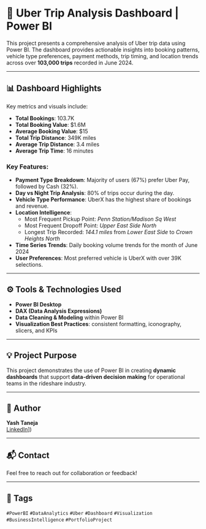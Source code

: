 # 🚗 Uber Trip Analysis Dashboard | Power BI

This project presents a comprehensive analysis of Uber trip data using Power BI. The dashboard provides actionable insights into booking patterns, vehicle type preferences, payment methods, trip timing, and location trends across over **103,000 trips** recorded in June 2024.

---

## 📊 Dashboard Highlights

Key metrics and visuals include:

- **Total Bookings**: 103.7K  
- **Total Booking Value**: $1.6M  
- **Average Booking Value**: $15  
- **Total Trip Distance**: 349K miles  
- **Average Trip Distance**: 3.4 miles  
- **Average Trip Time**: 16 minutes  

### Key Features:

- **Payment Type Breakdown**: Majority of users (67%) prefer Uber Pay, followed by Cash (32%).  
- **Day vs Night Trip Analysis**: 80% of trips occur during the day.  
- **Vehicle Type Performance**: UberX has the highest share of bookings and revenue.  
- **Location Intelligence**:
  - Most Frequent Pickup Point: *Penn Station/Madison Sq West*
  - Most Frequent Dropoff Point: *Upper East Side North*
  - Longest Trip Recorded: *144.1 miles* from *Lower East Side* to *Crown Heights North*  
- **Time Series Trends**: Daily booking volume trends for the month of June 2024  
- **User Preferences**: Most preferred vehicle is UberX with over 39K selections.

---

## ⚙️ Tools & Technologies Used

- **Power BI Desktop**
- **DAX (Data Analysis Expressions)**
- **Data Cleaning & Modeling** within Power BI
- **Visualization Best Practices**: consistent formatting, iconography, slicers, and KPIs

---

## 💡 Project Purpose

This project demonstrates the use of Power BI in creating **dynamic dashboards** that support **data-driven decision making** for operational teams in the rideshare industry.


---

## 🧠 Author

**Yash Taneja**  
[LinkedIn]([https://www.linkedin.com/in/yash-taneja-07/)])

---

## 📬 Contact

Feel free to reach out for collaboration or feedback!

---

## 📌 Tags

`#PowerBI` `#DataAnalytics` `#Uber` `#Dashboard` `#Visualization` `#BusinessIntelligence` `#PortfolioProject`

